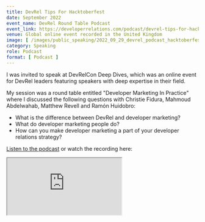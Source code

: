 ```yaml
---
title: DevRel Tips For Hacktoberfest
date: September 2022
event_name: DevRel Round Table Podcast
event_link: https://developerrelations.com/podcast/devrel-tips-for-hacktoberfest
venue: Global online event recorded in the United Kingdom
image: [ /images/public_speaking/2022_09_29_devrel_podcast_hacktoberfest/devrel_hacktoberfest_speaker_card.jpeg ]
category: Speaking
role: Podcast
format: [ Podcast ]
---
```


I was invited to speak at DevRelCon Deep Dives, which was an online event for DevRel leaders featuring speakers with deep expertise in their field.

My session was a round table entitled "Developer Marketing In Practice" where I discussed the following questions with Christie Fidura, Mahmoud Abdelwahab, Matthew Revell and Ramón Huidobro:

- What is the difference between DevRel and developer marketing?
- What do developer marketing people do?
- How can you make developer marketing a part of your developer relations strategy?

[Listen to the podcast](https://developerrelations.com/podcast/devrel-tips-for-hacktoberfest) or watch the recording here:

<div class="embed-responsive embed-responsive-16by9">
  <iframe class="embed-responsive-item" src="https://www.youtube.com/embed/sAjrcKufge0" allowfullscreen></iframe>
</div><br/>
